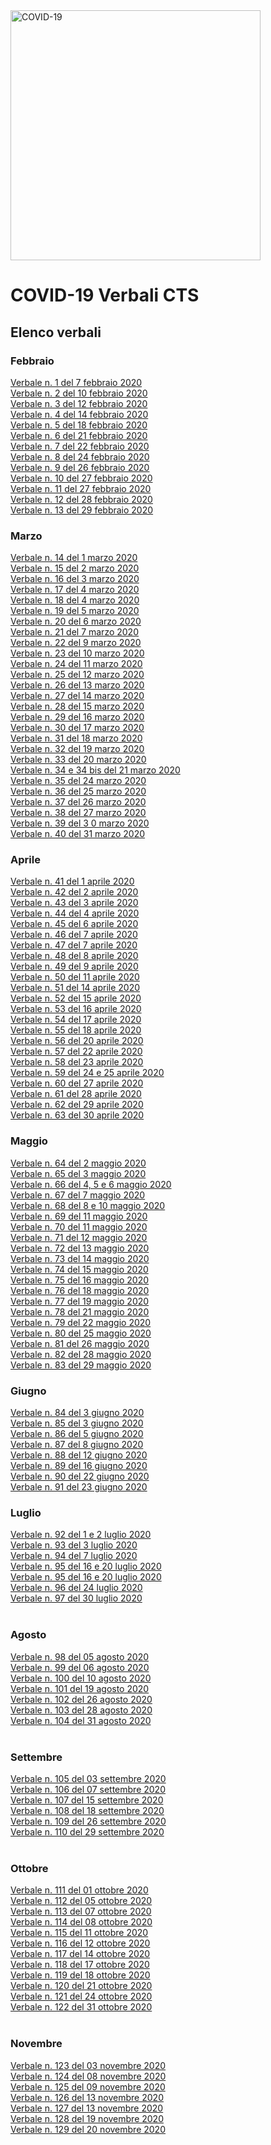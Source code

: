 <img src="http://opendatadpc.maps.arcgis.com/sharing/rest/content/items/5c8ef7516b5b4bb19f61037b4cd69015/data" alt="COVID-19" data-canonical-src="http://opendatadpc.maps.arcgis.com/sharing/rest/content/items/5c8ef7516b5b4bb19f61037b4cd69015/data" width="400" />

# COVID-19 Verbali CTS

## Elenco verbali

### Febbraio
<a href="https://raw.githubusercontent.com/pcm-dpc/COVID-19-Verbali-CTS/master/2020-02/covid-19-cts-verbale-001-20200207.pdf">Verbale n. 1 del 7 febbraio 2020</a><br>
<a href="https://raw.githubusercontent.com/pcm-dpc/COVID-19-Verbali-CTS/master/2020-02/covid-19-cts-verbale-002-20200210.pdf">Verbale n. 2 del 10 febbraio 2020</a><br>
<a href="https://raw.githubusercontent.com/pcm-dpc/COVID-19-Verbali-CTS/master/2020-02/covid-19-cts-verbale-003-20200212.pdf">Verbale n. 3 del 12 febbraio 2020</a><br>
<a href="https://raw.githubusercontent.com/pcm-dpc/COVID-19-Verbali-CTS/master/2020-02/covid-19-cts-verbale-004-20200214.pdf">Verbale n. 4 del 14 febbraio 2020</a><br>
<a href="https://raw.githubusercontent.com/pcm-dpc/COVID-19-Verbali-CTS/master/2020-02/covid-19-cts-verbale-005-20200218.pdf">Verbale n. 5 del 18 febbraio 2020</a><br>
<a href="https://raw.githubusercontent.com/pcm-dpc/COVID-19-Verbali-CTS/master/2020-02/covid-19-cts-verbale-006-20200221.pdf">Verbale n. 6 del 21 febbraio 2020</a><br>
<a href="https://raw.githubusercontent.com/pcm-dpc/COVID-19-Verbali-CTS/master/2020-02/covid-19-cts-verbale-007-20200222.pdf">Verbale n. 7 del 22 febbraio 2020</a><br>
<a href="https://raw.githubusercontent.com/pcm-dpc/COVID-19-Verbali-CTS/master/2020-02/covid-19-cts-verbale-008-20200224.pdf">Verbale n. 8 del 24 febbraio 2020</a><br>
<a href="https://raw.githubusercontent.com/pcm-dpc/COVID-19-Verbali-CTS/master/2020-02/covid-19-cts-verbale-009-20200226.pdf">Verbale n. 9 del 26 febbraio 2020</a><br>
<a href="https://raw.githubusercontent.com/pcm-dpc/COVID-19-Verbali-CTS/master/2020-02/covid-19-cts-verbale-010-20200227.pdf">Verbale n. 10 del 27 febbraio 2020</a><br>
<a href="https://raw.githubusercontent.com/pcm-dpc/COVID-19-Verbali-CTS/master/2020-02/covid-19-cts-verbale-011-20200227.pdf">Verbale n. 11 del 27 febbraio 2020</a><br>
<a href="https://raw.githubusercontent.com/pcm-dpc/COVID-19-Verbali-CTS/master/2020-02/covid-19-cts-verbale-012-20200228.pdf">Verbale n. 12 del 28 febbraio 2020</a><br>
<a href="https://raw.githubusercontent.com/pcm-dpc/COVID-19-Verbali-CTS/master/2020-02/covid-19-cts-verbale-013-20200229.pdf">Verbale n. 13 del 29 febbraio 2020</a><br>

### Marzo
<a href="https://raw.githubusercontent.com/pcm-dpc/COVID-19-Verbali-CTS/master/2020-03/covid-19-cts-verbale-014-20200301.pdf">Verbale n. 14 del 1 marzo 2020</a><br>
<a href="https://raw.githubusercontent.com/pcm-dpc/COVID-19-Verbali-CTS/master/2020-03/covid-19-cts-verbale-015-20200302.pdf">Verbale n. 15 del 2 marzo 2020</a><br>
<a href="https://raw.githubusercontent.com/pcm-dpc/COVID-19-Verbali-CTS/master/2020-03/covid-19-cts-verbale-016-20200303.pdf">Verbale n. 16 del 3 marzo 2020</a><br>
<a href="https://raw.githubusercontent.com/pcm-dpc/COVID-19-Verbali-CTS/master/2020-03/covid-19-cts-verbale-017-20200304.pdf">Verbale n. 17 del 4 marzo 2020</a><br>
<a href="https://raw.githubusercontent.com/pcm-dpc/COVID-19-Verbali-CTS/master/2020-03/covid-19-cts-verbale-018-20200304.pdf">Verbale n. 18 del 4 marzo 2020</a><br>
<a href="https://raw.githubusercontent.com/pcm-dpc/COVID-19-Verbali-CTS/master/2020-03/covid-19-cts-verbale-019-20200305.pdf">Verbale n. 19 del 5 marzo 2020</a><br>
<a href="https://raw.githubusercontent.com/pcm-dpc/COVID-19-Verbali-CTS/master/2020-03/covid-19-cts-verbale-020-20200306.pdf">Verbale n. 20 del 6 marzo 2020</a><br>
<a href="https://raw.githubusercontent.com/pcm-dpc/COVID-19-Verbali-CTS/master/2020-03/covid-19-cts-verbale-021-20200307.pdf">Verbale n. 21 del 7 marzo 2020</a><br>
<a href="https://raw.githubusercontent.com/pcm-dpc/COVID-19-Verbali-CTS/master/2020-03/covid-19-cts-verbale-022-20200309.pdf">Verbale n. 22 del 9 marzo 2020</a><br>
<a href="https://raw.githubusercontent.com/pcm-dpc/COVID-19-Verbali-CTS/master/2020-03/covid-19-cts-verbale-023-20200310.pdf">Verbale n. 23 del 10 marzo 2020</a><br>
<a href="https://raw.githubusercontent.com/pcm-dpc/COVID-19-Verbali-CTS/master/2020-03/covid-19-cts-verbale-024-20200311.pdf">Verbale n. 24 del 11 marzo 2020</a><br>
<a href="https://raw.githubusercontent.com/pcm-dpc/COVID-19-Verbali-CTS/master/2020-03/covid-19-cts-verbale-025-20200312.pdf">Verbale n. 25 del 12 marzo 2020</a><br>
<a href="https://raw.githubusercontent.com/pcm-dpc/COVID-19-Verbali-CTS/master/2020-03/covid-19-cts-verbale-026-20200313.pdf">Verbale n. 26 del 13 marzo 2020</a><br>
<a href="https://raw.githubusercontent.com/pcm-dpc/COVID-19-Verbali-CTS/master/2020-03/covid-19-cts-verbale-027-20200314.pdf">Verbale n. 27 del 14 marzo 2020</a><br>
<a href="https://raw.githubusercontent.com/pcm-dpc/COVID-19-Verbali-CTS/master/2020-03/covid-19-cts-verbale-028-20200315.pdf">Verbale n. 28 del 15 marzo 2020</a><br>
<a href="https://raw.githubusercontent.com/pcm-dpc/COVID-19-Verbali-CTS/master/2020-03/covid-19-cts-verbale-029-20200316.pdf">Verbale n. 29 del 16 marzo 2020</a><br>
<a href="https://raw.githubusercontent.com/pcm-dpc/COVID-19-Verbali-CTS/master/2020-03/covid-19-cts-verbale-030-20200317.pdf">Verbale n. 30 del 17 marzo 2020</a><br>
<a href="https://raw.githubusercontent.com/pcm-dpc/COVID-19-Verbali-CTS/master/2020-03/covid-19-cts-verbale-031-20200318.pdf">Verbale n. 31 del 18 marzo 2020</a><br>
<a href="https://raw.githubusercontent.com/pcm-dpc/COVID-19-Verbali-CTS/master/2020-03/covid-19-cts-verbale-032-20200319.pdf">Verbale n. 32 del 19 marzo 2020</a><br>
<a href="https://raw.githubusercontent.com/pcm-dpc/COVID-19-Verbali-CTS/master/2020-03/covid-19-cts-verbale-033-20200320.pdf">Verbale n. 33 del 20 marzo 2020</a><br>
<a href="https://raw.githubusercontent.com/pcm-dpc/COVID-19-Verbali-CTS/master/2020-03/covid-19-cts-verbale-034-034bis-20200321.pdf">Verbale n. 34 e 34 bis del 21 marzo 2020</a><br>
<a href="https://raw.githubusercontent.com/pcm-dpc/COVID-19-Verbali-CTS/master/2020-03/covid-19-cts-verbale-035-20200324.pdf">Verbale n. 35 del 24 marzo 2020</a><br>
<a href="https://raw.githubusercontent.com/pcm-dpc/COVID-19-Verbali-CTS/master/2020-03/covid-19-cts-verbale-036-20200325.pdf">Verbale n. 36 del 25 marzo 2020</a><br>
<a href="https://raw.githubusercontent.com/pcm-dpc/COVID-19-Verbali-CTS/master/2020-03/covid-19-cts-verbale-037-20200326.pdf">Verbale n. 37 del 26 marzo 2020</a><br>
<a href="https://raw.githubusercontent.com/pcm-dpc/COVID-19-Verbali-CTS/master/2020-03/covid-19-cts-verbale-038-20200327.pdf">Verbale n. 38 del 27 marzo 2020</a><br>
<a href="https://raw.githubusercontent.com/pcm-dpc/COVID-19-Verbali-CTS/master/2020-03/covid-19-cts-verbale-039-20200330.pdf">Verbale n. 39 del 3 0 marzo 2020</a><br>
<a href="https://raw.githubusercontent.com/pcm-dpc/COVID-19-Verbali-CTS/master/2020-03/covid-19-cts-verbale-040-20200331.pdf">Verbale n. 40 del 31 marzo 2020</a><br>

### Aprile
<a href="https://raw.githubusercontent.com/pcm-dpc/COVID-19-Verbali-CTS/master/2020-04/covid-19-cts-verbale-041-20200401.pdf">Verbale n. 41 del 1 aprile 2020</a><br>
<a href="https://raw.githubusercontent.com/pcm-dpc/COVID-19-Verbali-CTS/master/2020-04/covid-19-cts-verbale-042-20200402.pdf">Verbale n. 42 del 2 aprile 2020</a><br>
<a href="https://raw.githubusercontent.com/pcm-dpc/COVID-19-Verbali-CTS/master/2020-04/covid-19-cts-verbale-043-20200403.pdf">Verbale n. 43 del 3 aprile 2020</a><br>
<a href="https://raw.githubusercontent.com/pcm-dpc/COVID-19-Verbali-CTS/master/2020-04/covid-19-cts-verbale-044-20200404.pdf">Verbale n. 44 del 4 aprile 2020</a><br>
<a href="https://raw.githubusercontent.com/pcm-dpc/COVID-19-Verbali-CTS/master/2020-04/covid-19-cts-verbale-045-20200406.pdf">Verbale n. 45 del 6 aprile 2020</a><br>
<a href="https://raw.githubusercontent.com/pcm-dpc/COVID-19-Verbali-CTS/master/2020-04/covid-19-cts-verbale-046-20200407.pdf">Verbale n. 46 del 7 aprile 2020</a><br>
<a href="https://raw.githubusercontent.com/pcm-dpc/COVID-19-Verbali-CTS/master/2020-04/covid-19-cts-verbale-047-20200407.pdf">Verbale n. 47 del 7 aprile 2020</a><br>
<a href="https://raw.githubusercontent.com/pcm-dpc/COVID-19-Verbali-CTS/master/2020-04/covid-19-cts-verbale-048-20200408.pdf">Verbale n. 48 del 8 aprile 2020</a><br>
<a href="https://raw.githubusercontent.com/pcm-dpc/COVID-19-Verbali-CTS/master/2020-04/covid-19-cts-verbale-049-20200409.pdf">Verbale n. 49 del 9 aprile 2020</a><br>
<a href="https://raw.githubusercontent.com/pcm-dpc/COVID-19-Verbali-CTS/master/2020-04/covid-19-cts-verbale-050-20200411.pdf">Verbale n. 50 del 11 aprile 2020</a><br>
<a href="https://raw.githubusercontent.com/pcm-dpc/COVID-19-Verbali-CTS/master/2020-04/covid-19-cts-verbale-051-20200414.pdf">Verbale n. 51 del 14 aprile 2020</a><br>
<a href="https://raw.githubusercontent.com/pcm-dpc/COVID-19-Verbali-CTS/master/2020-04/covid-19-cts-verbale-052-20200415.pdf">Verbale n. 52 del 15 aprile 2020</a><br>
<a href="https://raw.githubusercontent.com/pcm-dpc/COVID-19-Verbali-CTS/master/2020-04/covid-19-cts-verbale-053-20200416.pdf">Verbale n. 53 del 16 aprile 2020</a><br>
<a href="https://raw.githubusercontent.com/pcm-dpc/COVID-19-Verbali-CTS/master/2020-04/covid-19-cts-verbale-054-20200417.pdf">Verbale n. 54 del 17 aprile 2020</a><br>
<a href="https://raw.githubusercontent.com/pcm-dpc/COVID-19-Verbali-CTS/master/2020-04/covid-19-cts-verbale-055-20200418.pdf">Verbale n. 55 del 18 aprile 2020</a><br>
<a href="https://raw.githubusercontent.com/pcm-dpc/COVID-19-Verbali-CTS/master/2020-04/covid-19-cts-verbale-056-20200420.pdf">Verbale n. 56 del 20 aprile 2020</a><br>
<a href="https://raw.githubusercontent.com/pcm-dpc/COVID-19-Verbali-CTS/master/2020-04/covid-19-cts-verbale-057-20200422.pdf">Verbale n. 57 del 22 aprile 2020</a><br>
<a href="https://raw.githubusercontent.com/pcm-dpc/COVID-19-Verbali-CTS/master/2020-04/covid-19-cts-verbale-058-20200423.pdf">Verbale n. 58 del 23 aprile 2020</a><br>
<a href="https://raw.githubusercontent.com/pcm-dpc/COVID-19-Verbali-CTS/master/2020-04/covid-19-cts-verbale-059-2020042425.pdf">Verbale n. 59 del 24 e 25 aprile 2020</a><br>
<a href="https://raw.githubusercontent.com/pcm-dpc/COVID-19-Verbali-CTS/master/2020-04/covid-19-cts-verbale-060-20200427.pdf">Verbale n. 60 del 27 aprile 2020</a><br>
<a href="https://raw.githubusercontent.com/pcm-dpc/COVID-19-Verbali-CTS/master/2020-04/covid-19-cts-verbale-061-20200428.pdf">Verbale n. 61 del 28 aprile&nbsp;2020</a><br>
<a href="https://raw.githubusercontent.com/pcm-dpc/COVID-19-Verbali-CTS/master/2020-04/covid-19-cts-verbale-062-20200429.pdf">Verbale n. 62 del 29 aprile 2020</a><br>
<a href="https://raw.githubusercontent.com/pcm-dpc/COVID-19-Verbali-CTS/master/2020-04/covid-19-cts-verbale-063-20200430.pdf">Verbale n. 63 del 30 aprile 2020</a><br>

### Maggio
<a href="https://raw.githubusercontent.com/pcm-dpc/COVID-19-Verbali-CTS/master/2020-05/covid-19-cts-verbale-064-20200502.pdf">Verbale n. 64 del 2 maggio 2020</a><br>
<a href="https://raw.githubusercontent.com/pcm-dpc/COVID-19-Verbali-CTS/master/2020-05/covid-19-cts-verbale-065-20200503.pdf">Verbale n. 65 del 3 maggio 2020</a><br>
<a href="http://raw.githubusercontent.com/pcm-dpc/COVID-19-Verbali-CTS/master/2020-05/covid-19-cts-verbale-066-202005040506.pdf">Verbale n. 66 del 4, 5 e 6 maggio 2020</a><br>
<a href="https://raw.githubusercontent.com/pcm-dpc/COVID-19-Verbali-CTS/master/2020-05/covid-19-cts-verbale-067-20200507.pdf">Verbale n. 67 del 7 maggio 2020</a><br>
<a href="https://raw.githubusercontent.com/pcm-dpc/COVID-19-Verbali-CTS/master/2020-05/covid-19-cts-verbale-068-2020050810.pdf">Verbale n. 68 del 8&nbsp;e 10 maggio 2020</a><br>
<a href="https://raw.githubusercontent.com/pcm-dpc/COVID-19-Verbali-CTS/master/2020-05/covid-19-cts-verbale-069-20200511.pdf">Verbale n. 69 del 11 maggio 2020</a><br>
<a href="https://raw.githubusercontent.com/pcm-dpc/COVID-19-Verbali-CTS/master/2020-05/covid-19-cts-verbale-070-20200511.pdf">Verbale n. 70 del&nbsp;11 maggio 2020</a><br>
<a href="https://raw.githubusercontent.com/pcm-dpc/COVID-19-Verbali-CTS/master/2020-05/covid-19-cts-verbale-071-20200512.pdf">Verbale n. 71 del 12 maggio 2020</a><br>
<a href="https://raw.githubusercontent.com/pcm-dpc/COVID-19-Verbali-CTS/master/2020-05/covid-19-cts-verbale-072-20200513.pdf">Verbale n. 72 del 13 maggio 2020</a><br>
<a href="https://raw.githubusercontent.com/pcm-dpc/COVID-19-Verbali-CTS/master/2020-05/covid-19-cts-verbale-073-20200514.pdf">Verbale n. 73 del 14 maggio 2020</a><br>
<a href="https://raw.githubusercontent.com/pcm-dpc/COVID-19-Verbali-CTS/master/2020-05/covid-19-cts-verbale-074-20200515.pdf">Verbale n. 74 del 15 maggio 2020</a><br>
<a href="https://raw.githubusercontent.com/pcm-dpc/COVID-19-Verbali-CTS/master/2020-05/covid-19-cts-verbale-075-20200516.pdf">Verbale n. 75 del 16&nbsp;maggio 2020</a><br>
<a href="https://raw.githubusercontent.com/pcm-dpc/COVID-19-Verbali-CTS/master/2020-05/covid-19-cts-verbale-076-20200518.pdf">Verbale n. 76 del 18 maggio 2020</a><br>
<a href="https://raw.githubusercontent.com/pcm-dpc/COVID-19-Verbali-CTS/master/2020-05/covid-19-cts-verbale-077-20200519.pdf">Verbale n. 77 del 19 maggio 2020</a><br>
<a href="https://raw.githubusercontent.com/pcm-dpc/COVID-19-Verbali-CTS/master/2020-05/covid-19-cts-verbale-078-20200521.pdf">Verbale n. 78 del 21 maggio 2020</a><br>
<a href="https://raw.githubusercontent.com/pcm-dpc/COVID-19-Verbali-CTS/master/2020-05/covid-19-cts-verbale-079-20200522.pdf">Verbale n. 79 del 22 maggio 2020</a><br>
<a href="https://raw.githubusercontent.com/pcm-dpc/COVID-19-Verbali-CTS/master/2020-05/covid-19-cts-verbale-080-20200525.pdf">Verbale n. 80 del 25 maggio 2020</a><br>
<a href="https://raw.githubusercontent.com/pcm-dpc/COVID-19-Verbali-CTS/master/2020-05/covid-19-cts-verbale-081-20200526.pdf">Verbale n. 81 del 26 maggio 2020</a><br>
<a href="https://raw.githubusercontent.com/pcm-dpc/COVID-19-Verbali-CTS/master/2020-05/covid-19-cts-verbale-082-20200528.pdf">Verbale n. 82 del 28 maggio 2020</a><br>
<a href="https://raw.githubusercontent.com/pcm-dpc/COVID-19-Verbali-CTS/master/2020-05/covid-19-cts-verbale-083-20200529.pdf">Verbale n. 83 del 29 maggio 2020</a><br>

### Giugno
<a href="https://raw.githubusercontent.com/pcm-dpc/COVID-19-Verbali-CTS/master/2020-06/covid-19-cts-verbale-084-20200603.pdf">Verbale n. 84 del 3 giugno 2020</a><br>
<a href="https://raw.githubusercontent.com/pcm-dpc/COVID-19-Verbali-CTS/master/2020-06/covid-19-cts-verbale-085-20200603.pdf">Verbale n. 85 del 3 giugno 2020</a><br>
<a href="https://raw.githubusercontent.com/pcm-dpc/COVID-19-Verbali-CTS/master/2020-06/covid-19-cts-verbale-086-20200605.pdf">Verbale n. 86 del 5 giugno 2020</a><br>
<a href="https://raw.githubusercontent.com/pcm-dpc/COVID-19-Verbali-CTS/master/2020-06/covid-19-cts-verbale-087-20200608.pdf">Verbale n. 87 del 8 giugno 2020</a><br>
<a href="https://raw.githubusercontent.com/pcm-dpc/COVID-19-Verbali-CTS/master/2020-06/covid-19-cts-verbale-088-20200612.pdf">Verbale n. 88 del 12 giugno 2020</a><br>
<a href="https://raw.githubusercontent.com/pcm-dpc/COVID-19-Verbali-CTS/master/2020-06/covid-19-cts-verbale-089-20200616.pdf">Verbale n. 89 del 16 giugno 2020</a><br>
<a href="https://raw.githubusercontent.com/pcm-dpc/COVID-19-Verbali-CTS/master/2020-06/covid-19-cts-verbale-090-20200622.pdf">Verbale n. 90 del 22 giugno 2020</a><br>
<a href="https://raw.githubusercontent.com/pcm-dpc/COVID-19-Verbali-CTS/master/2020-06/covid-19-cts-verbale-091-20200623.pdf">Verbale n. 91 del 23 giugno 2020</a><br>

### Luglio
<a href="https://raw.githubusercontent.com/pcm-dpc/COVID-19-Verbali-CTS/master/2020-07/covid-19-cts-verbale-092-2020070102.pdf">Verbale n. 92 del 1 e 2 luglio 2020</a><br>
<a href="https://raw.githubusercontent.com/pcm-dpc/COVID-19-Verbali-CTS/master/2020-07/covid-19-cts-verbale-093-20200703.pdf">Verbale n. 93 del 3 luglio 2020</a><br>
<a href="https://raw.githubusercontent.com/pcm-dpc/COVID-19-Verbali-CTS/master/2020-07/covid-19-cts-verbale-094-20200707.pdf">Verbale n. 94 del 7 luglio 2020</a><br>
<a href="https://raw.githubusercontent.com/pcm-dpc/COVID-19-Verbali-CTS/master/2020-07/covid-19-cts-verbale-095-2020071620.pdf">Verbale n. 95 del 16 e 20 luglio 2020</a><br>
<a href="https://raw.githubusercontent.com/pcm-dpc/COVID-19-Verbali-CTS/master/2020-07/covid-19-cts-verbale-095-2020071620.pdf">Verbale n. 95 del 16 e 20 luglio 2020</a><br>
<a href="https://raw.githubusercontent.com/pcm-dpc/COVID-19-Verbali-CTS/master/2020-07/covid-19-cts-verbale-096-20200724.pdf">Verbale n. 96 del 24 luglio 2020</a><br>
<a href="https://raw.githubusercontent.com/pcm-dpc/COVID-19-Verbali-CTS/master/2020-07/covid-19-cts-verbale-097-20200730.pdf">Verbale n. 97 del 30 luglio 2020</a><br><br>

### Agosto
<a href="https://raw.githubusercontent.com/pcm-dpc/COVID-19-Verbali-CTS/master/2020-08/covid-19-cts-verbale-098-20200805.pdf">Verbale n. 98 del 05 agosto 2020</a><br>
<a href="https://raw.githubusercontent.com/pcm-dpc/COVID-19-Verbali-CTS/master/2020-08/covid-19-cts-verbale-099-20200806.pdf">Verbale n. 99 del 06 agosto 2020</a><br>
<a href="https://raw.githubusercontent.com/pcm-dpc/COVID-19-Verbali-CTS/master/2020-08/covid-19-cts-verbale-100-20200810.pdf ">Verbale n. 100 del 10 agosto 2020</a><br>
<a href="https://raw.githubusercontent.com/pcm-dpc/COVID-19-Verbali-CTS/master/2020-08/covid-19-cts-verbale-101-20200819.pdf">Verbale n. 101 del 19 agosto 2020</a><br>
<a href="https://raw.githubusercontent.com/pcm-dpc/COVID-19-Verbali-CTS/master/2020-08/covid-19-cts-verbale-102-20200826.pdf">Verbale n. 102 del 26 agosto 2020</a><br>
<a href="https://raw.githubusercontent.com/pcm-dpc/COVID-19-Verbali-CTS/master/2020-08/covid-19-cts-verbale-103-20200828.pdf">Verbale n. 103 del 28 agosto 2020</a><br>
<a href="https://raw.githubusercontent.com/pcm-dpc/COVID-19-Verbali-CTS/master/2020-08/covid-19-cts-verbale-104-20200831.pdf">Verbale n. 104 del 31 agosto 2020</a><br><br>

### Settembre
<a href="https://raw.githubusercontent.com/pcm-dpc/COVID-19-Verbali-CTS/master/2020-09/covid-19-cts-verbale-105-20200903.pdf">Verbale n. 105 del 03 settembre 2020</a><br>
<a href="https://raw.githubusercontent.com/pcm-dpc/COVID-19-Verbali-CTS/master/2020-09/covid-19-cts-verbale-106-20200907.pdf">Verbale n. 106 del 07 settembre 2020</a><br>
<a href="https://raw.githubusercontent.com/pcm-dpc/COVID-19-Verbali-CTS/master/2020-09/covid-19-cts-verbale-107-20200915.pdf">Verbale n. 107 del 15 settembre 2020</a><br>
<a href="https://raw.githubusercontent.com/pcm-dpc/COVID-19-Verbali-CTS/master/2020-09/covid-19-cts-verbale-108-20200918.pdf">Verbale n. 108 del 18 settembre 2020</a><br>
<a href="https://raw.githubusercontent.com/pcm-dpc/COVID-19-Verbali-CTS/master/2020-09/covid-19-cts-verbale-109-20200926.pdf">Verbale n. 109 del 26 settembre 2020</a><br>
<a href="https://raw.githubusercontent.com/pcm-dpc/COVID-19-Verbali-CTS/master/2020-09/covid-19-cts-verbale-110-20200929.pdf">Verbale n. 110 del 29 settembre 2020</a><br><br>

### Ottobre
<a href="https://raw.githubusercontent.com/pcm-dpc/COVID-19-Verbali-CTS/master/2020-10/covid-19-cts-verbale-111-20201001.pdf">Verbale n. 111 del 01 ottobre 2020</a><br>
<a href="https://raw.githubusercontent.com/pcm-dpc/COVID-19-Verbali-CTS/master/2020-10/covid-19-cts-verbale-112-20201005.pdf">Verbale n. 112 del 05 ottobre 2020</a><br>
<a href="https://raw.githubusercontent.com/pcm-dpc/COVID-19-Verbali-CTS/master/2020-10/covid-19-cts-verbale-113-20201007.pdf">Verbale n. 113 del 07 ottobre 2020</a><br>
<a href="https://raw.githubusercontent.com/pcm-dpc/COVID-19-Verbali-CTS/master/2020-10/covid-19-cts-verbale-114-20201008.pdf">Verbale n. 114 del 08 ottobre 2020</a><br>
<a href="https://raw.githubusercontent.com/pcm-dpc/COVID-19-Verbali-CTS/master/2020-10/covid-19-cts-verbale-115-20201011.pdf">Verbale n. 115 del 11 ottobre 2020</a><br>
<a href="https://raw.githubusercontent.com/pcm-dpc/COVID-19-Verbali-CTS/master/2020-10/covid-19-cts-verbale-116-20201012.pdf">Verbale n. 116 del 12 ottobre 2020</a><br>
<a href="https://raw.githubusercontent.com/pcm-dpc/COVID-19-Verbali-CTS/master/2020-10/covid-19-cts-verbale-117-20201014.pdf">Verbale n. 117 del 14 ottobre 2020</a><br>
<a href="https://raw.githubusercontent.com/pcm-dpc/COVID-19-Verbali-CTS/master/2020-10/covid-19-cts-verbale-118-20201017.pdf">Verbale n. 118 del 17 ottobre 2020</a><br>
<a href="https://raw.githubusercontent.com/pcm-dpc/COVID-19-Verbali-CTS/master/2020-10/covid-19-cts-verbale-119-20201018.pdf">Verbale n. 119 del 18 ottobre 2020</a><br>
<a href="https://raw.githubusercontent.com/pcm-dpc/COVID-19-Verbali-CTS/master/2020-10/covid-19-cts-verbale-120-20201021.pdf">Verbale n. 120 del 21 ottobre 2020</a><br>
<a href="https://raw.githubusercontent.com/pcm-dpc/COVID-19-Verbali-CTS/master/2020-10/covid-19-cts-verbale-121-20201024.pdf">Verbale n. 121 del 24 ottobre 2020</a><br>
<a href="https://raw.githubusercontent.com/pcm-dpc/COVID-19-Verbali-CTS/master/2020-10/covid-19-cts-verbale-122-20201031.pdf">Verbale n. 122 del 31 ottobre 2020</a><br><br>

### Novembre
<a href="https://raw.githubusercontent.com/pcm-dpc/COVID-19-Verbali-CTS/master/2020-11/covid-19-cts-verbale-123-20201103.pdf">Verbale n. 123 del 03 novembre 2020</a><br>
<a href="https://raw.githubusercontent.com/pcm-dpc/COVID-19-Verbali-CTS/master/2020-11/covid-19-cts-verbale-124-20201108.pdf">Verbale n. 124 del 08 novembre 2020</a><br>
<a href="https://raw.githubusercontent.com/pcm-dpc/COVID-19-Verbali-CTS/master/2020-11/covid-19-cts-verbale-125-20201109.pdf">Verbale n. 125 del 09 novembre 2020</a><br>
<a href="https://raw.githubusercontent.com/pcm-dpc/COVID-19-Verbali-CTS/master/2020-11/covid-19-cts-verbale-126-20201113.pdf">Verbale n. 126 del 13 novembre 2020</a><br>
<a href="https://raw.githubusercontent.com/pcm-dpc/COVID-19-Verbali-CTS/master/2020-11/covid-19-cts-verbale-127-20201113.pdf">Verbale n. 127 del 13 novembre 2020</a><br>
<a href="https://raw.githubusercontent.com/pcm-dpc/COVID-19-Verbali-CTS/master/2020-11/covid-19-cts-verbale-128-20201119.pdf">Verbale n. 128 del 19 novembre 2020</a><br>
<a href="https://raw.githubusercontent.com/pcm-dpc/COVID-19-Verbali-CTS/master/2020-11/covid-19-cts-verbale-129-20201120.pdf">Verbale n. 129 del 20 novembre 2020</a><br><br>

